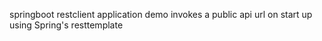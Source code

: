 springboot restclient application demo
invokes a public api url on start up using Spring's resttemplate 